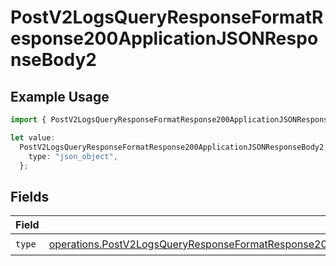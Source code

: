 # PostV2LogsQueryResponseFormatResponse200ApplicationJSONResponseBody2

## Example Usage

```typescript
import { PostV2LogsQueryResponseFormatResponse200ApplicationJSONResponseBody2 } from "orq-poc-typescript-multi-env-version/models/operations";

let value:
  PostV2LogsQueryResponseFormatResponse200ApplicationJSONResponseBody2 = {
    type: "json_object",
  };
```

## Fields

| Field                                                                                                                                                                                                                                              | Type                                                                                                                                                                                                                                               | Required                                                                                                                                                                                                                                           | Description                                                                                                                                                                                                                                        |
| -------------------------------------------------------------------------------------------------------------------------------------------------------------------------------------------------------------------------------------------------- | -------------------------------------------------------------------------------------------------------------------------------------------------------------------------------------------------------------------------------------------------- | -------------------------------------------------------------------------------------------------------------------------------------------------------------------------------------------------------------------------------------------------- | -------------------------------------------------------------------------------------------------------------------------------------------------------------------------------------------------------------------------------------------------- |
| `type`                                                                                                                                                                                                                                             | [operations.PostV2LogsQueryResponseFormatResponse200ApplicationJSONResponseBodyItems2DataSettingsCacheConfigType](../../models/operations/postv2logsqueryresponseformatresponse200applicationjsonresponsebodyitems2datasettingscacheconfigtype.md) | :heavy_check_mark:                                                                                                                                                                                                                                 | N/A                                                                                                                                                                                                                                                |